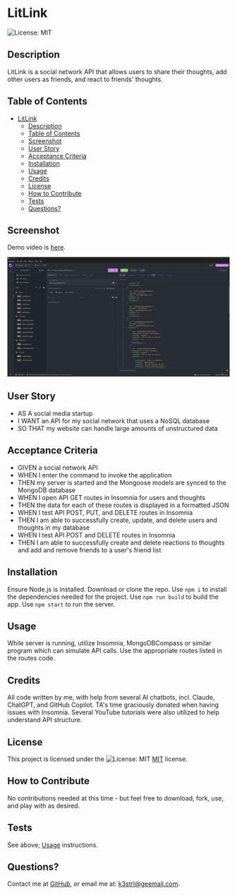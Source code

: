 
# LitLink

![License: MIT](https://img.shields.io/badge/License-MIT-yellow.svg)

## Description

LitLink is a social network API that allows users to share their thoughts, add other users as friends, and react to friends' thoughts.

## Table of Contents

- [LitLink](#litlink)
  - [Description](#description)
  - [Table of Contents](#table-of-contents)
  - [Screenshot](#screenshot)
  - [User Story](#user-story)
  - [Acceptance Criteria](#acceptance-criteria)
  - [Installation](#installation)
  - [Usage](#usage)
  - [Credits](#credits)
  - [License](#license)
  - [How to Contribute](#how-to-contribute)
  - [Tests](#tests)
  - [Questions?](#questions)

## Screenshot

Demo video is [here](https://drive.google.com/file/d/1g6Ewg2frARg28zG7BMuqnGkQb1G0_NSd).

![Screenshot of Insomnia w/ endpoints and data.](/assets/screenshot.png)

## User Story

- AS A social media startup
- I WANT an API for my social network that uses a NoSQL database
- SO THAT my website can handle large amounts of unstructured data

## Acceptance Criteria

- GIVEN a social network API
- WHEN I enter the command to invoke the application
- THEN my server is started and the Mongoose models are synced to the MongoDB database
- WHEN I open API GET routes in Insomnia for users and thoughts
- THEN the data for each of these routes is displayed in a formatted JSON
- WHEN I test API POST, PUT, and DELETE routes in Insomnia
- THEN I am able to successfully create, update, and delete users and thoughts in my database
- WHEN I test API POST and DELETE routes in Insomnia
- THEN I am able to successfully create and delete reactions to thoughts and add and remove friends to a user's friend list

## Installation

Ensure Node.js is installed. Download or clone the repo. Use `npm i` to install the dependencies needed for the project. Use `npm run build` to build the app. Use `npm start` to run the server.

## Usage

While server is running, utilize Insomnia, MongoDBCompass or similar program which can simulate API calls. Use the appropriate routes listed in the routes code.

## Credits

All code written by me, with help from several AI chatbots, incl. Claude, ChatGPT, and GitHub Copilot. TA's time graciously donated when having issues with Insomnia. Several YouTube tutorials were also utilized to help understand API structure.

## License

This project is licensed under the ![License: MIT](https://img.shields.io/badge/License-MIT-yellow.svg) [MIT](https://opensource.org/licenses/MIT) license.

## How to Contribute

No contributions needed at this time - but feel free to download, fork, use, and play with as desired.

## Tests

See above; [Usage](#usage) instructions.

## Questions?

Contact me at
[GitHub](https://github.com/k3strl), or email me at: <k3strl@geemail.com>.
